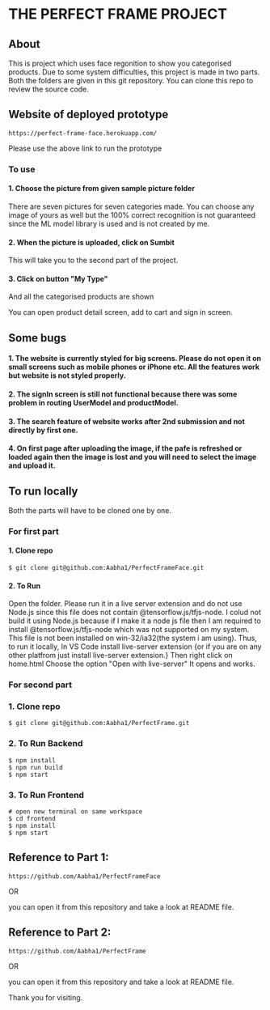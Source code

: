 # THE PERFECT FRAME PROJECT

## About

This is project which uses face regonition to show you categorised products. Due to some system difficulties, this project is made in two parts. Both the folders are given in this git repository. You can clone this repo to review the source code.

## Website of deployed prototype

```
https://perfect-frame-face.herokuapp.com/
```

Please use the above link to run the prototype

### To use

#### 1. Choose the picture from given sample picture folder

There are seven pictures for seven categories made. You can choose any image of yours as well but the 100% correct recognition is not guaranteed since the ML model library is used and is not created by me.

#### 2. When the picture is uploaded, click on Sumbit

This will take you to the second part of the project.

#### 3. Click on button "My Type"

And all the categorised products are shown

You can open product detail screen, add to cart and sign in screen.

## Some bugs

#### 1. The website is currently styled for big screens. Please do not open it on small screens such as mobile phones or iPhone etc. All the features work but website is not styled properly.

#### 2. The signIn screen is still not functional because there was some problem in routing UserModel and productModel.

#### 3. The search feature of website works after 2nd submission and not directly by first one.

#### 4. On first page after uploading the image, if the pafe is refreshed or loaded again then the image is lost and you will need to select the image and upload it.

## To run locally

Both the parts will have to be cloned one by one.

### For first part

#### 1. Clone repo

```
$ git clone git@github.com:Aabha1/PerfectFrameFace.git
```

#### 2. To Run

Open the folder.
Please run it in a live server extension and do not use Node.js since this file does not contain @tensorflow.js/tfjs-node. I colud not build it using Node.js because if I make it a node js file then I am required to install @tensorflow.js/tfjs-node which was not supported on my system. This file is not been installed on win-32/ia32(the system i am using).
Thus, to run it locally,
In VS Code install live-server extension {or if you are on any other platfrom just install live-server extension.}
Then right click on home.html
Choose the option "Open with live-server"
It opens and works.

### For second part

### 1. Clone repo

```
$ git clone git@github.com:Aabha1/PerfectFrame.git
```

### 2. To Run Backend

```
$ npm install
$ npm run build
$ npm start
```

### 3. To Run Frontend

```
# open new terminal on same workspace
$ cd frontend
$ npm install
$ npm start
```

## Reference to Part 1:

```
https://github.com/Aabha1/PerfectFrameFace
```

OR

you can open it from this repository and take a look at README file.

## Reference to Part 2:

```
https://github.com/Aabha1/PerfectFrame
```

OR

you can open it from this repository and take a look at README file.

Thank you for visiting.
